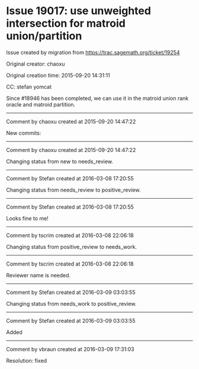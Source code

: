 # Issue 19017: use unweighted intersection for matroid union/partition

Issue created by migration from https://trac.sagemath.org/ticket/19254

Original creator: chaoxu

Original creation time: 2015-09-20 14:31:11

CC:  stefan yomcat

Since #18946 has been completed, we can use it in the matroid union rank oracle and matroid partition.


---

Comment by chaoxu created at 2015-09-20 14:47:22

New commits:


---

Comment by chaoxu created at 2015-09-20 14:47:22

Changing status from new to needs_review.


---

Comment by Stefan created at 2016-03-08 17:20:55

Changing status from needs_review to positive_review.


---

Comment by Stefan created at 2016-03-08 17:20:55

Looks fine to me!


---

Comment by tscrim created at 2016-03-08 22:06:18

Changing status from positive_review to needs_work.


---

Comment by tscrim created at 2016-03-08 22:06:18

Reviewer name is needed.


---

Comment by Stefan created at 2016-03-09 03:03:55

Changing status from needs_work to positive_review.


---

Comment by Stefan created at 2016-03-09 03:03:55

Added


---

Comment by vbraun created at 2016-03-09 17:31:03

Resolution: fixed
